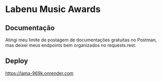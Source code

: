 # Labenu Music Awards

## Documentação
Atingi meu limite de postagem de documentações gratuitas no Postman, mas deixei meus endpoints bem organizados no requests.rest.

## Deploy
https://lama-969k.onrender.com
